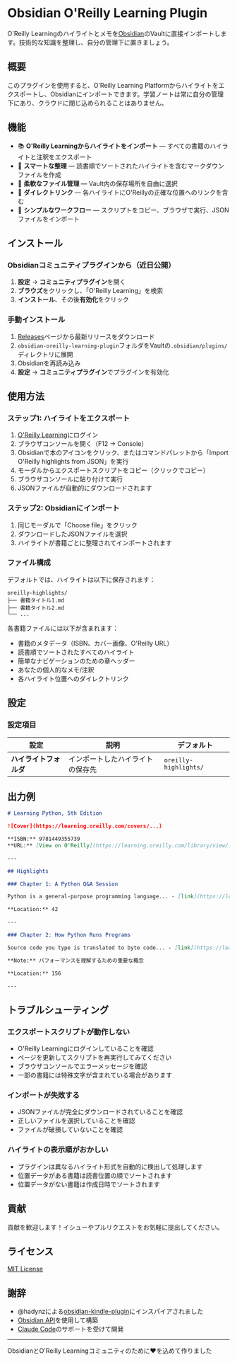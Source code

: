 # Obsidian O'Reilly Learning Plugin

O'Reilly Learningのハイライトとメモを[Obsidian](https://obsidian.md)のVaultに直接インポートします。技術的な知識を整理し、自分の管理下に置きましょう。

## 概要

このプラグインを使用すると、O'Reilly Learning Platformからハイライトをエクスポートし、Obsidianにインポートできます。学習ノートは常に自分の管理下にあり、クラウドに閉じ込められることはありません。

## 機能

- 📚 **O'Reilly Learningからハイライトをインポート** — すべての書籍のハイライトと注釈をエクスポート
- 📝 **スマートな整理** — 読書順でソートされたハイライトを含むマークダウンファイルを作成
- 📂 **柔軟なファイル管理** — Vault内の保存場所を自由に選択
- 🔗 **ダイレクトリンク** — 各ハイライトにO'Reillyの正確な位置へのリンクを含む
- 🚀 **シンプルなワークフロー** — スクリプトをコピー、ブラウザで実行、JSONファイルをインポート

## インストール

### Obsidianコミュニティプラグインから（近日公開）

1. **設定** → **コミュニティプラグイン**を開く
2. **ブラウズ**をクリックし、「O'Reilly Learning」を検索
3. **インストール**、その後**有効化**をクリック

### 手動インストール

1. [Releases](https://github.com/scova0731/obsidian-oreilly-learning-plugin/releases)ページから最新リリースをダウンロード
2. `obsidian-oreilly-learning-plugin`フォルダをVaultの`.obsidian/plugins/`ディレクトリに展開
3. Obsidianを再読み込み
4. **設定** → **コミュニティプラグイン**でプラグインを有効化

## 使用方法

### ステップ1: ハイライトをエクスポート

1. [O'Reilly Learning](https://learning.oreilly.com)にログイン
2. ブラウザコンソールを開く（F12 → Console）
3. Obsidianで本のアイコンをクリック、またはコマンドパレットから「Import O'Reilly highlights from JSON」を実行
4. モーダルからエクスポートスクリプトをコピー（クリックでコピー）
5. ブラウザコンソールに貼り付けて実行
6. JSONファイルが自動的にダウンロードされます

### ステップ2: Obsidianにインポート

1. 同じモーダルで「Choose file」をクリック
2. ダウンロードしたJSONファイルを選択
3. ハイライトが書籍ごとに整理されてインポートされます

### ファイル構成

デフォルトでは、ハイライトは以下に保存されます：
```
oreilly-highlights/
├── 書籍タイトル1.md
├── 書籍タイトル2.md
└── ...
```

各書籍ファイルには以下が含まれます：
- 書籍のメタデータ（ISBN、カバー画像、O'Reilly URL）
- 読書順でソートされたすべてのハイライト
- 簡単なナビゲーションのための章ヘッダー
- あなたの個人的なメモ/注釈
- 各ハイライト位置へのダイレクトリンク

## 設定

### 設定項目

| 設定 | 説明 | デフォルト |
|---------|-------------|---------|
| **ハイライトフォルダ** | インポートしたハイライトの保存先 | `oreilly-highlights/` |

## 出力例

```markdown
# Learning Python, 5th Edition

![Cover](https://learning.oreilly.com/covers/...)

**ISBN:** 9781449355739
**URL:** [View on O'Reilly](https://learning.oreilly.com/library/view/...)

---

## Highlights

### Chapter 1: A Python Q&A Session

Python is a general-purpose programming language... - [link](https://learning.oreilly.com/.../ch01.html#abc123)

**Location:** 42

---

### Chapter 2: How Python Runs Programs

Source code you type is translated to byte code... - [link](https://learning.oreilly.com/.../ch02.html#def456)

**Note:** パフォーマンスを理解するための重要な概念

**Location:** 156

---
```

## トラブルシューティング

### エクスポートスクリプトが動作しない
- O'Reilly Learningにログインしていることを確認
- ページを更新してスクリプトを再実行してみてください
- ブラウザコンソールでエラーメッセージを確認
- 一部の書籍には特殊文字が含まれている場合があります

### インポートが失敗する
- JSONファイルが完全にダウンロードされていることを確認
- 正しいファイルを選択していることを確認
- ファイルが破損していないことを確認

### ハイライトの表示順がおかしい
- プラグインは異なるハイライト形式を自動的に検出して処理します
- 位置データがある書籍は読書位置の順でソートされます
- 位置データがない書籍は作成日時でソートされます

## 貢献

貢献を歓迎します！イシューやプルリクエストをお気軽に提出してください。

## ライセンス

[MIT License](LICENSE)

## 謝辞

- @hadynzによる[obsidian-kindle-plugin](https://github.com/hadynz/obsidian-kindle-plugin)にインスパイアされました
- [Obsidian API](https://github.com/obsidianmd/obsidian-api)を使用して構築
- [Claude Code](https://github.com/anthropics/claude-code)のサポートを受けて開発

---

ObsidianとO'Reilly Learningコミュニティのために❤️を込めて作りました